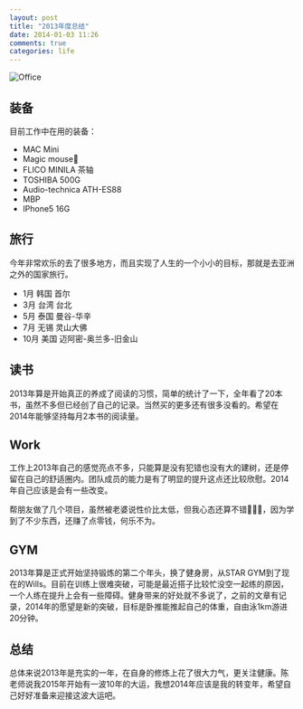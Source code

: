 ```yaml
---
layout: post
title: "2013年度总结"
date: 2014-01-03 11:26
comments: true
categories: life
---
```


![Office](http://farm4.staticflickr.com/3730/11727251976_1d26ce680e_o.jpg)

## 装备

目前工作中在用的装备：

* MAC Mini
* Magic mouse
* FLICO MINILA 茶轴
* TOSHIBA 500G
* Audio-technica ATH-ES88
* MBP
* IPhone5 16G

## 旅行

今年非常欢乐的去了很多地方，而且实现了人生的一个小小的目标，那就是去亚洲之外的国家旅行。

* 1月 韩国 首尔
* 3月 台湾 台北
* 5月 泰国 曼谷-华辛
* 7月 无锡 灵山大佛
* 10月 美国 迈阿密-奥兰多-旧金山

## 读书

2013年算是开始真正的养成了阅读的习惯，简单的统计了一下，全年看了20本书，虽然不多但已经创了自己的记录。当然买的更多还有很多没看的。希望在2014年能够坚持每月2本书的阅读量。

## Work

工作上2013年自己的感觉亮点不多，只能算是没有犯错也没有大的建树，还是停留在自己的舒适圈内。团队成员的能力是有了明显的提升这点还比较欣慰。2014年自己应该是会有一些改变。

帮朋友做了几个项目，虽然被老婆说性价比太低，但我心态还算不错，因为学到了不少东西，还赚了点零钱，何乐不为。

## GYM

2013年算是正式开始坚持锻炼的第二个年头，换了健身房，从STAR GYM到了现在的Wills。目前在训练上很难突破，可能是最近搭子比较忙没空一起练的原因，一个人练在提升上会有一些障碍。健身带来的好处就不多说了，之前的文章有记录，2014年的愿望是新的突破，目标是卧推能推起自己的体重，自由泳1km游进20分钟。

## 总结

总体来说2013年是充实的一年，在自身的修炼上花了很大力气，更关注健康。陈老师说我2015年开始有一波10年的大运，我想2014年应该是我的转变年，希望自己好好准备来迎接这波大运吧。